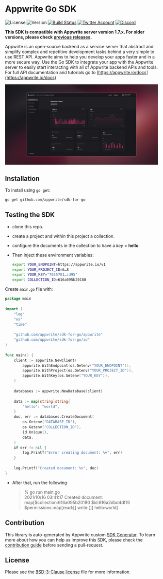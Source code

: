 # Appwrite Go SDK

![License](https://img.shields.io/github/license/appwrite/sdk-for-go.svg?style=flat-square)
![Version](https://img.shields.io/badge/api%20version-1.7.4-blue.svg?style=flat-square)
[![Build Status](https://img.shields.io/travis/com/appwrite/sdk-generator?style=flat-square)](https://travis-ci.com/appwrite/sdk-generator)
[![Twitter Account](https://img.shields.io/twitter/follow/appwrite?color=00acee&label=twitter&style=flat-square)](https://twitter.com/appwrite)
[![Discord](https://img.shields.io/discord/564160730845151244?label=discord&style=flat-square)](https://appwrite.io/discord)

**This SDK is compatible with Appwrite server version 1.7.x. For older versions, please check [previous releases](https://github.com/appwrite/sdk-for-go/releases).**

Appwrite is an open-source backend as a service server that abstract and simplify complex and repetitive development tasks behind a very simple to use REST API. Appwrite aims to help you develop your apps faster and in a more secure way. Use the Go SDK to integrate your app with the Appwrite server to easily start interacting with all of Appwrite backend APIs and tools. For full API documentation and tutorials go to [https://appwrite.io/docs](https://appwrite.io/docs)

![Appwrite](https://github.com/appwrite/appwrite/raw/main/public/images/github.png)

## Installation

To install using `go get`:

```bash
go get github.com/appwrite/sdk-for-go
```

## Testing the SDK

* clone this repo.
* create a project and within this project a collection.
* configure the documents in the collection to have a _key_ = __hello__.
* Then inject these environment variables:

  ```bash
  export YOUR_ENDPOINT=https://appwrite.io/v1  
  export YOUR_PROJECT_ID=6…8  
  export YOUR_KEY="7055781…cd95"  
  export COLLECTION_ID=616a095b20180  
  ```

Create `main.go` file with:

```go
package main

import (
	"log"
	"os"
	"time"

	"github.com/appwrite/sdk-for-go/appwrite"
	"github.com/appwrite/sdk-for-go/id"
)

func main() {
	client := appwrite.NewClient(
		appwrite.WithEndpoint(os.Getenv("YOUR_ENDPOINT")),
		appwrite.WithProject(os.Getenv("YOUR_PROJECT_ID")),
		appwrite.WithKey(os.Getenv("YOUR_KEY")),
	)

	databases := appwrite.NewDatabase(client)

	data := map[string]string{
		"hello": "world",
	}
	doc, err := databases.CreateDocument(
		os.Getenv("DATABASE_ID"),
		os.Getenv("COLLECTION_ID"),
		id.Unique(),
		data,
	)
	if err != nil {
		log.Printf("Error creating document: %v", err)
	}

	log.Printf("Created document: %v", doc)
}
```

* After that, run the following

  > % go run main.go  
  > 2021/10/16 03:41:17 Created document: map[$collection:616a095b20180 $id:616a2dbd4df16 $permissions:map[read:[] write:[]] hello:world]  


## Contribution

This library is auto-generated by Appwrite custom [SDK Generator](https://github.com/appwrite/sdk-generator). To learn more about how you can help us improve this SDK, please check the [contribution guide](https://github.com/appwrite/sdk-generator/blob/master/CONTRIBUTING.md) before sending a pull-request.

## License

Please see the [BSD-3-Clause license](https://raw.githubusercontent.com/appwrite/appwrite/master/LICENSE) file for more information.
